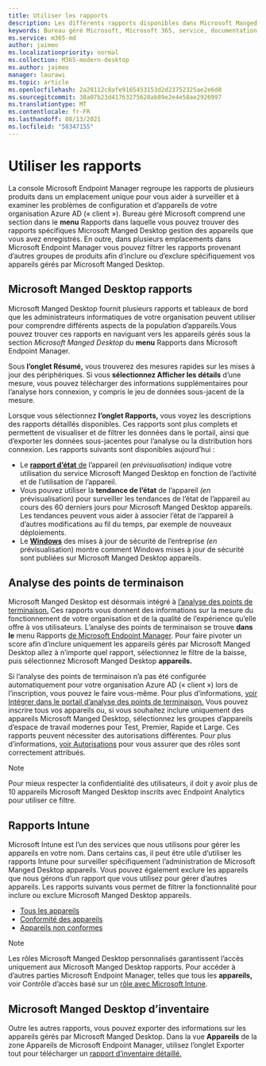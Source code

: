 ```yaml
---
title: Utiliser les rapports
description: Les différents rapports disponibles dans Microsoft Manged Desktop
keywords: Bureau géré Microsoft, Microsoft 365, service, documentation
ms.service: m365-md
author: jaimeo
ms.localizationpriority: normal
ms.collection: M365-modern-desktop
ms.author: jaimeo
manager: laurawi
ms.topic: article
ms.openlocfilehash: 2a28112c8afe9165453153d2d23752325ae2e6d8
ms.sourcegitcommit: 38a07b23d41763275628ab89e2e4e58ae2926997
ms.translationtype: MT
ms.contentlocale: fr-FR
ms.lasthandoff: 08/13/2021
ms.locfileid: "58347155"
---
```

# <a name="work-with-reports"></a>Utiliser les rapports

La console Microsoft Endpoint Manager regroupe les rapports de plusieurs produits dans un emplacement unique pour vous aider à surveiller et à examiner les problèmes de configuration et d’appareils de votre organisation Azure AD (« client »). Bureau géré Microsoft comprend une section dans le **menu** Rapports dans laquelle vous pouvez trouver des rapports spécifiques Microsoft Manged Desktop gestion des appareils que vous avez enregistrés. En outre, dans plusieurs emplacements dans Microsoft Endpoint Manager vous pouvez filtrer les rapports provenant d’autres groupes de produits afin d’inclure ou d’exclure spécifiquement vos appareils gérés par Microsoft Manged Desktop. 

## <a name="microsoft-managed-desktop-reports"></a>Microsoft Manged Desktop rapports
Microsoft Manged Desktop fournit plusieurs rapports et tableaux de bord que les administrateurs informatiques de votre organisation peuvent utiliser pour comprendre différents aspects de la population d’appareils.Vous pouvez trouver ces rapports  en naviguant vers les appareils gérés sous la section *Microsoft Manged Desktop* du **menu** Rapports dans Microsoft Endpoint Manager. 

Sous **l’onglet Résumé,** vous trouverez des mesures rapides sur les mises à jour des périphériques. Si vous **sélectionnez Afficher les détails** d’une mesure, vous pouvez télécharger des informations supplémentaires pour l’analyse hors connexion, y compris le jeu de données sous-jacent de la mesure.

Lorsque vous sélectionnez **l’onglet Rapports,** vous voyez les descriptions des rapports détaillés disponibles. Ces rapports sont plus complets et permettent de visualiser et de filtrer les données dans le portail, ainsi que d’exporter les données sous-jacentes pour l’analyse ou la distribution hors connexion. Les rapports suivants sont disponibles aujourd’hui :
- Le [ **rapport d’état** de](device-status-report.md) l’appareil (en *prévisualisation)* indique votre utilisation du service Microsoft Manged Desktop en fonction de l’activité et de l’utilisation de l’appareil. 
- Vous pouvez utiliser la **tendance de l’état** de l’appareil *(en* prévisualisation) pour surveiller les tendances de l’état de l’appareil au cours des 60 derniers jours pour Microsoft Manged Desktop appareils. Les tendances peuvent vous aider à associer l’état de l’appareil à d’autres modifications au fil du temps, par exemple de nouveaux déploiements. 
- Le [ **Windows**](security-updates-report.md) des mises à jour de sécurité de l’entreprise *(en* prévisualisation) montre comment Windows mises à jour de sécurité sont publiées sur Microsoft Manged Desktop appareils.


## <a name="endpoint-analytics"></a>Analyse des points de terminaison
Microsoft Manged Desktop est désormais intégré à [l’analyse des points de terminaison.](/mem/analytics/overview) Ces rapports vous donnent des informations sur la mesure du fonctionnement de votre organisation et de la qualité de l’expérience qu’elle offre à vos utilisateurs. L’analyse des points de terminaison se trouve **dans le** menu Rapports [de Microsoft Endpoint Manager](https://endpoint.microsoft.com/). Pour faire pivoter un score afin d’inclure uniquement les  appareils gérés par Microsoft Manged Desktop allez à n’importe quel rapport, sélectionnez le filtre de la baisse, puis sélectionnez Microsoft Manged Desktop **appareils.**

Si l’analyse des points de terminaison n’a pas été configurée automatiquement pour votre organisation Azure AD (« client ») lors de l’inscription, vous pouvez le faire vous-même. Pour plus d’informations, [voir Intégrer dans le portail d’analyse des points de terminaison.](/mem/analytics/enroll-intune#bkmk_onboard) Vous pouvez inscrire tous vos appareils ou, si vous souhaitez inclure  uniquement des appareils Microsoft Manged Desktop, sélectionnez les groupes d’appareils d’espace de travail modernes pour Test, Premier, Rapide et Large. Ces rapports peuvent nécessiter des autorisations différentes. Pour plus d’informations, [voir Autorisations](/mem/analytics/overview#permissions) pour vous assurer que des rôles sont correctement attribués.

> [!NOTE]
> Pour mieux respecter la confidentialité des utilisateurs, il doit y avoir plus de 10 appareils Microsoft Manged Desktop inscrits avec Endpoint Analytics pour utiliser ce filtre.

## <a name="intune-reports"></a>Rapports Intune
Microsoft Intune est l’un des services que nous utilisons pour gérer les appareils en votre nom. Dans certains cas, il peut être utile d’utiliser les rapports Intune pour surveiller spécifiquement l’administration de Microsoft Manged Desktop appareils. Vous pouvez également exclure les appareils que nous gérons d’un rapport que vous utilisez pour gérer d’autres appareils. Les rapports suivants vous permet de filtrer la fonctionnalité pour inclure ou exclure Microsoft Manged Desktop appareils.

- [Tous les appareils](/mem/intune/remote-actions/device-management#get-to-your-devices)
- [Conformité des appareils](/mem/intune/fundamentals/reports#device-compliance-report-organizational)
- [Appareils non conformes](/mem/intune/fundamentals/reports#noncompliant-devices-report-operational)

> [!NOTE]
> Les rôles Microsoft Manged Desktop personnalisés garantissent l’accès uniquement aux Microsoft Manged Desktop rapports. Pour accéder à d’autres parties Microsoft Endpoint Manager, telles que tous les **appareils,** voir Contrôle d’accès basé sur un [rôle avec Microsoft Intune](/mem/intune/fundamentals/role-based-access-control). 

## <a name="microsoft-managed-desktop-inventory-data"></a>Microsoft Manged Desktop d’inventaire

Outre les autres rapports, vous pouvez exporter des informations sur les appareils gérés par Microsoft Manged Desktop. Dans la vue  **Appareils** de la zone Appareils  de Microsoft Endpoint Manager, utilisez l’onglet Exporter tout pour télécharger un [rapport d’inventaire détaillé.](device-inventory-report.md)
